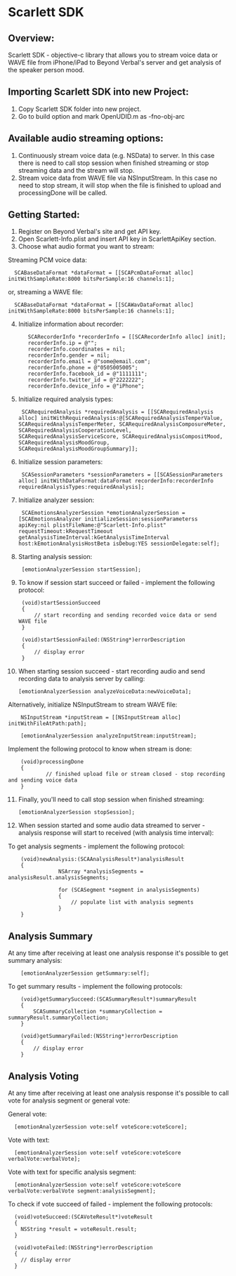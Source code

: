 Scarlett SDK
============

Overview:
---------

Scarlett SDK - objective-c library that allows you to stream voice data or WAVE file from iPhone/iPad to Beyond Verbal's server and get analysis of the speaker person mood.

Importing Scarlett SDK into new Project:
----------------------------------------
1. Copy Scarlett SDK folder into new project.
2. Go to build option and mark OpenUDID.m as -fno-obj-arc

Available audio streaming options:
----------------------------------

1. Continuously stream voice data (e.g. NSData) to server. In this case there is need to call stop session when finished streaming or stop streaming data and the stream will stop.
2. Stream voice data from WAVE file via NSInputStream. In this case no need to stop stream, it will stop when the file is finished to upload and processingDone will be called.

Getting Started:
----------------

1. Register on Beyond Verbal's site and get API key.
2. Open Scarlett-Info.plist and insert API key in ScarlettApiKey section.
3. Choose what audio format you want to stream:

  Streaming PCM voice data:

      SCABaseDataFormat *dataFormat = [[SCAPcmDataFormat alloc] initWithSampleRate:8000 bitsPerSample:16 channels:1];

  or, streaming a WAVE file:

      SCABaseDataFormat *dataFormat = [[SCAWavDataFormat alloc] initWithSampleRate:8000 bitsPerSample:16 channels:1];

4. Initialize information about recorder:

          SCARecorderInfo *recorderInfo = [[SCARecorderInfo alloc] init];
          recorderInfo.ip = @"";
          recorderInfo.coordinates = nil;
          recorderInfo.gender = nil;
          recorderInfo.email = @"some@email.com";
          recorderInfo.phone = @"0505005005";
          recorderInfo.facebook_id = @"1111111";
          recorderInfo.twitter_id = @"2222222";
          recorderInfo.device_info = @"iPhone";
	 
5. Initialize required analysis types:

        SCARequiredAnalysis *requiredAnalysis = [[SCARequiredAnalysis alloc] initWithRequiredAnalysis:@[SCARequiredAnalysisTemperValue, SCARequiredAnalysisTemperMeter, SCARequiredAnalysisComposureMeter, SCARequiredAnalysisCooperationLevel, SCARequiredAnalysisServiceScore, SCARequiredAnalysisCompositMood, SCARequiredAnalysisMoodGroup, SCARequiredAnalysisMoodGroupSummary]];

6. Initialize session parameters:
	
        SCASessionParameters *sessionParameters = [[SCASessionParameters alloc] initWithDataFormat:dataFormat recorderInfo:recorderInfo requiredAnalysisTypes:requiredAnalysis];
        
7. Initialize analyzer session:

        SCAEmotionsAnalyzerSession *emotionAnalyzerSession = [SCAEmotionsAnalyzer initializeSession:sessionParameterss apiKey:nil plistFileName:@"Scarlett-Info.plist" requestTimeout:kRequestTimeout getAnalysisTimeInterval:kGetAnalysisTimeInterval host:kEmotionAnalysisHostBeta isDebug:YES sessionDelegate:self];
  
8. Starting analysis session:
    
        [emotionAnalyzerSession startSession];

9. To know if session start succeed or failed - implement the following protocol:

        (void)startSessionSucceed
        {
        	// start recording and sending recorded voice data or send WAVE file
        }
        
        (void)startSessionFailed:(NSString*)errorDescription
        {
        	// display error
        }

10. When starting session succeed - start recording audio and send recording data to analysis server by calling:

        [emotionAnalyzerSession analyzeVoiceData:newVoiceData];

  Alternatively, initialize NSInputStream to stream WAVE file:

        NSInputStream *inputStream = [[NSInputStream alloc] initWithFileAtPath:path];
        
        [emotionAnalyzerSession analyzeInputStream:inputStream];
	
  Implement the following protocol to know when stream is done:

        (void)processingDone
        {
        		// finished upload file or stream closed - stop recording and sending voice data
        }

11. Finally, you'll need to call stop session when finished streaming:

        [emotionAnalyzerSession stopSession];

12. When session started and some audio data streamed to server - analysis response will start to received (with analysis time interval):

  To get analysis segments - implement the following protocol:

        (void)newAnalysis:(SCAAnalysisResult*)analysisResult
        {
        			NSArray *analysisSegments = analysisResult.analysisSegments;
        
        			for (SCASegment *segment in analysisSegments)
        			{
            			// populate list with analysis segments
        			}
        }

Analysis Summary
----------------

   At any time after receiving at least one analysis response it's possible to get summary analysis:

        [emotionAnalyzerSession getSummary:self];

   To get summary results - implement the following protocols:

        (void)getSummarySucceed:(SCASummaryResult*)summaryResult
        {
        	SCASummaryCollection *summaryCollection = summaryResult.summaryCollection;
        }
        
        (void)getSummaryFailed:(NSString*)errorDescription
        {
        	// display error
        }

Analysis Voting
---------------

At any time after receiving at least one analysis response it's possible to call vote for analysis segment or general vote:

General vote:

      [emotionAnalyzerSession vote:self voteScore:voteScore];

Vote with text:

      [emotionAnalyzerSession vote:self voteScore:voteScore verbalVote:verbalVote];

Vote with text for specific analysis segment:

      [emotionAnalyzerSession vote:self voteScore:voteScore verbalVote:verbalVote segment:analysisSegment];
	
To check if vote succeed of failed - implement the following protocols:

      (void)voteSucceed:(SCAVoteResult*)voteResult
      {
      	NSString *result = voteResult.result;
      }
      
      (void)voteFailed:(NSString*)errorDescription
      {
      	// display error
      }			
			

